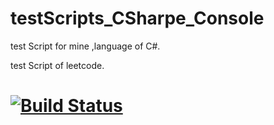 # testScripts_CSharpe_Console
test Script for mine ,language of C#.

test Script of leetcode.

# [![Build Status](https://dev.azure.com/tao72016/tes_CSharpe_ResourceText/_apis/build/status/LearnEaech.testScripts_CSharpe_Console?branchName=master)](https://dev.azure.com/tao72016/tes_CSharpe_ResourceText/_build/latest?definitionId=7?branchName=master)

